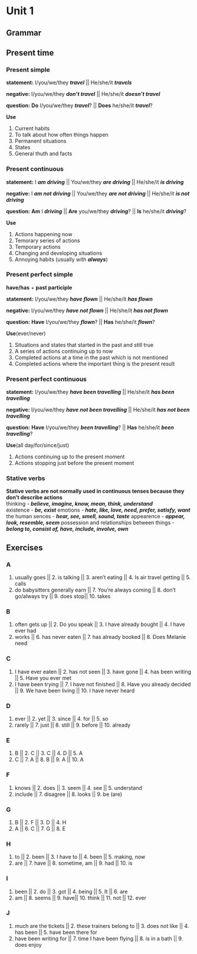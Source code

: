 # Unit 1
## Grammar
## Present time
### Present simple
**statement:** I/you/we/they ***travel*** || He/she/it ***travels***

**negative:** I/you/we/they ***don’t travel*** || He/she/it ***doesn’t travel***

**question:** **Do** I/you/we/they ***travel***? || **Does** he/she/it ***travel***?

**Use**
1. Current habits
2. To talk about how often things happen
3. Permanent situations
4. States
5. General thuth and facts

### Present continuous
**statement:** I ***am driving*** || You/we/they ***are driving*** || He/she/it ***is driving***

**negative:** I ***am not driving*** || You/we/they ***are not driving*** || He/she/it ***is not driving***

**question:** **Am** I ***driving*** || **Are** you/we/they ***driving***? || **Is** he/she/it ***driving***?

**Use**
1. Actions happening now
2. Temorary series of actions
3. Temporary actions
4. Changing and developing situations
5. Annoying habits (usually with ***always***)

### Present perfect simple
**have/has** + **past participle**

**statement:** I/you/we/they ***have flown*** || He/she/it ***has flown***

**negative:** I/you/we/they ***have not flown*** || He/she/it ***has not flown***

**question:** **Have** I/you/we/they ***flown***? || **Has** he/she/it ***flown***?

**Use**(ever/never)
1. Situations and states that started in the past and still true
2. A series of actions continuing up to now
3. Completed actions at a time in the past which is not mentioned
4. Completed actions where the important thing is the present result

### Present perfect continuous
**statement:** I/you/we/they ***have been travelling*** || He/she/it ***has been travelling***

**negative:** I/you/we/they ***have not  been travelling*** || He/she/it ***has not  been travelling***

**question:** **Have** I/you/we/they ***been travelling***? || **Has** he/she/it ***been travelling***?

**Use**(all day/for/since/just)
1. Actions continuing up to the present moment
2. Actions stopping just before the present moment

### Stative verbs
**Stative verbs are not normally used in continuous tenses because they don’t describe actions**  
thinking - ***believe, imagine, know, mean, think, understand***  
existence - ***be, exist*** 
emotions - ***hate, like, love, need, prefer, satisfy, want***  
the human sences - ***hear, see, smell, sound, taste*** 
appearence - ***appear, look, resemble, seem*** 
possession and relationships between things - ***belong to, consist of, have, include, involve, own***
## Exercises
### A
1. usually goes || 2. is talking || 3. aren’t eating || 4. Is air travel getting || 5. calls
6. do babysitters generally earn || 7. You’re always coming || 8. don’t go/always try || 9. does stop|| 10. takes   
### B
1. often gets up || 2. Do you speak || 3. I have already bought || 4. I have ever had
5. works || 6. has never eaten || 7. has already booked || 8. Does Melanie need   
### C
1. I have ever eaten || 2. has not seen || 3. have gone || 4. has been writing || 5. Have you ever met
6. I have been trying || 7. I have not finished || 8. Have you already decided || 9. We have been living || 10. I have never heard    
### D
1. ever || 2. yet || 3. since || 4. for || 5. so
6. rarely || 7. just || 8. still || 9. before || 10. already    
### E
1. B || 2. C || 3. C || 4. D || 5. A
6. C || 7. A || 8. B || 9. A || 10. A   
### F
1. knows || 2. does || 3. seem || 4. see || 5. understand
6. include || 7. disagree || 8. looks || 9. be (are)
### G
1. B || 2. F || 3. D || 4. H
5. A || 6. C || 7. G || 8. E
### H
1. to || 2. been || 3. I have to || 4. been || 5. making, now
6. are || 7. have || 8. sometime, am || 9. had || 10. is
### I
1. been || 2. do || 3. got || 4. being || 5. It || 6. are
7. am || 8. seems || 9. have|| 10. think || 11. not || 12. ever
### J
1. much are the tickets || 2. these trainers belong to || 3. does not like || 4. has been || 5. have been there for
6. have been writing for || 7. time I have been flying || 8. is in a bath || 9. does enjoy
